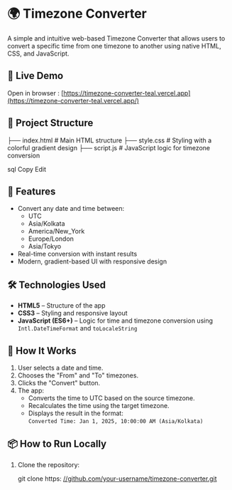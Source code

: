 # 🌍 Timezone Converter

A simple and intuitive web-based Timezone Converter that allows users to convert a specific time from one timezone to another using native HTML, CSS, and JavaScript.

## 🚀 Live Demo

Open in browser : [https://timezone-converter-teal.vercel.app](https://timezone-converter-teal.vercel.app/)

## 📁 Project Structure

├── index.html # Main HTML structure
├── style.css # Styling with a colorful gradient design
├── script.js # JavaScript logic for timezone conversion

sql
Copy
Edit

## 🧠 Features

- Convert any date and time between:
  - UTC
  - Asia/Kolkata
  - America/New_York
  - Europe/London
  - Asia/Tokyo
- Real-time conversion with instant results
- Modern, gradient-based UI with responsive design

## 🛠️ Technologies Used

- **HTML5** – Structure of the app
- **CSS3** – Styling and responsive layout
- **JavaScript (ES6+)** – Logic for time and timezone conversion using `Intl.DateTimeFormat` and `toLocaleString`

## 🔧 How It Works

1. User selects a date and time.
2. Chooses the "From" and "To" timezones.
3. Clicks the "Convert" button.
4. The app:
   - Converts the time to UTC based on the source timezone.
   - Recalculates the time using the target timezone.
   - Displays the result in the format:  
     `Converted Time: Jan 1, 2025, 10:00:00 AM (Asia/Kolkata)`

## 📦 How to Run Locally

1. Clone the repository:
   
   git clone https:  [//github.com/your-username/timezone-converter.git](https://github.com/divyanshusharma4103/Timezone-Converter)
